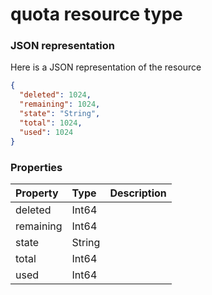 # quota resource type



### JSON representation

Here is a JSON representation of the resource

<!-- {
  "blockType": "resource",
  "optionalProperties": [

  ],
  "@odata.type": "microsoft.graph.quota"
}-->

```json
{
  "deleted": 1024,
  "remaining": 1024,
  "state": "String",
  "total": 1024,
  "used": 1024
}

```
### Properties
| Property	   | Type	|Description|
|:---------------|:--------|:----------|
|deleted|Int64||
|remaining|Int64||
|state|String||
|total|Int64||
|used|Int64||

<!-- uuid: 4a1bdf40-73ac-434d-ac6e-974fe5b4418a
2015-10-16 21:11:01 UTC -->
<!-- {
  "type": "#page.annotation",
  "description": "quota resource",
  "keywords": "",
  "section": "documentation",
  "tocPath": ""
}-->